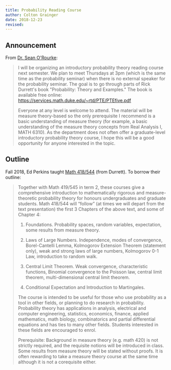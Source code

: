 ```yaml
---
title: Probability Reading Course
author: Colton Grainger
date: 2018-12-23
revised:
---
```


## Announcement

From [Dr. Sean O'Rourke](http://math.colorado.edu/~seor3821/):

> I will be organizing an introductory probability theory reading course next semester.  We plan to meet Thursdays at 3pm (which is the same time as the probability seminar) when there is no external speaker for the probability seminar.  The goal is to go through parts of Rick Durrett's book "Probability: Theory and Examples."  The book is available free online:
> <https://services.math.duke.edu/~rtd/PTE/PTEfive.pdf>
> 
> Everyone at any level is welcome to attend.  The material will be measure theory-based so the only prerequisite I recommend is a basic understanding of measure theory (for example, a basic understanding of the measure theory concepts from Real Analysis I, MATH 6310).  As the department does not often offer a graduate-level introductory probability theory course, I hope this will be a good opportunity for anyone interested in the topic.  

## Outline

Fall 2018, Ed Perkins taught [Math 418/544](http://www.math.ubc.ca/~perkins/418outline.pdf) (from Durrett). To borrow their outline:

> Together with Math 419/545 in term 2, these courses give a comprehensive introduction  to  mathematically  rigorous  and  measure-theoretic  probability theory  for  honours  undergraduates  and  graduate  students.   Math  418/544 will “follow” (at times we will depart from the text presentation) the first 3 Chapters of the above text, and some of Chapter 4:
> 
> 1.  Foundations.  Probability spaces, random variables, expectation, some results from measure theory.
> 
> 2.  Laws of Large Numbers.  Independence,  modes of convergence, Borel-Cantelli  Lemma,  Kolmogorov  Extension  Theorem  (statement  only), weak and strong laws of large numbers, Kolmogorov 0-1 Law, introduction to random walk.
> 
> 3.  Central Limit Theorem.  Weak convergence, characteristic functions, Binomial convergence to the Poisson law, central limit theorem, multi-dimensional central limit theorem.
> 
> 4.  Conditional Expectation and Introduction to Martingales.
>
> The course is intended to be useful for those who use probability as a tool in other fields, or planning to do research in probability.  Probability theory has applications in analysis, electrical and computer engineering, statistics, economics,  finance,  applied mathematics,  math biology,  combinatorics and partial  differential  equations  and  has  ties  to  many  other  fields.   Students interested in these fields are encouraged to enrol.
> 
> Prerequisite:  Background in measure theory (e.g.  math 420) is not strictly required, and the requisite notions will be introduced in class.  Some results from measure theory will be stated without proofs.  It is often rewarding to take a measure theory course at the same time although it is not a corequisite either.
